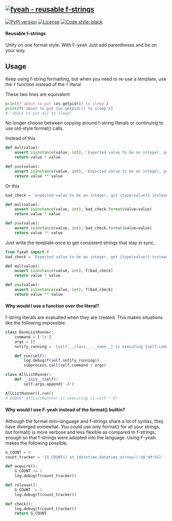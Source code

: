 [![fyeah - reusable f-strings](https://raw.githubusercontent.com/ucodery/fyeah/master/art/logo.png)](https://github.com/ucodery/fyeah)
------

[![PyPI version](https://badge.fury.io/py/f-yeah.svg)](https://badge.fury.io/py/f-yeah)
[![License](https://img.shields.io/github/license/mashape/apistatus.svg)](https://pypi.org/project/f-yeah/)
[![Code style: black](https://img.shields.io/badge/code%20style-black-000000.svg)](https://github.com/psf/black)

#### Reusable f-strings
Unify on one format style.
With F-yeah Just add parentheses and be on your way.

## Usage
Keep using f-string formatting, but when you need to re-use a template, use the
`f` function instead of the `f` literal

These two lines are equivalent
```python
print(f'about to put {os.getpid()} to sleep')
print(f('about to put {os.getpid()} to sleep'))
# "about to put 421 to sleep"
```

No longer choose between copying around f-string literals or continuing to use
old-style format() calls.

Instead of this
```python
def mul(value):
    assert isinstance(value, int), 'Expected value to be an integer, got {type(value)} instead'
    return value * value

def pow(value):
    assert isinstance(value, int), 'Expected value to be an integer, got {type(value)} instead'
    return value ** value
```
Or this
```python
bad_check = 'expected value to be an integer, got {type(value)} instead'

def mul(value):
    assert isinstance(value, int), bad_check.format(value=value)
    return value * value

def pow(value):
    assert isinstance(value, int), bad_check.format(value=value)
    return value ** value
```
Just write the template once to get consistent strings that stay in sync.
```python
from fyeah import f
bad_check = 'Expected value to be an integer, got {type(value)} instead'

def mul(value):
    assert isinstance(value, int), f(bad_check)
    return value * value

def pow(value):
    assert isinstance(value, int), f(bad_check)
    return value ** value
```

#### Why would I use a function over the literal?
f-string literals are evaluated when they are created. This makes situations like the
following impossible.
```python
class BaseListRunner:
    command = ['ls']
    args = []
    notify_running = '{self.__class__.__name__} is executing {self.command} with "{" ".join(self.args)}"'

    def run(self):
        log.debug(f(self.notify_running))
        subprocess.call(self.command + args)

class AllListRunner:
    def __init__(self):
        self.args.append('-A')

AllListRunner().run()
# DEBUG: AllListRunnner is executing ls with "-A"
```

#### Why would I use F-yeah instead of the format() builtin?
Although the format mini-language and f-strings share a lot of syntax, they have
diverged somewhat. You could use only format() for all your strings, but format()
is more verbose and less flexible as compared to f-strings; enough so that f-strings
were adopted into the language. Using F-yeah makes the following possible.
```python
G_COUNT = 0
count_tracker = '{G_COUNT=} at {datetime.datetime.utcnow():%H:%M:%S}'

def acquire():
    G_COUNT += 1
    log.debug(f(count_tracker))

def release():
    G_COUNT -= 1
    log.debug(f(count_tracker))

def check():
    log.debug(f(count_tracker))
    return G_COUNT
```

